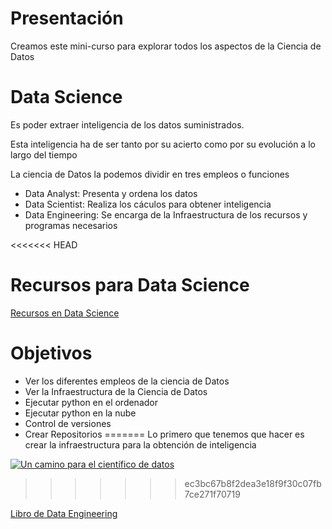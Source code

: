 # Presentación

Creamos este mini-curso para explorar todos los aspectos de la Ciencia de Datos


# Data Science

Es poder extraer inteligencia de los datos suministrados.

Esta inteligencia ha de ser tanto por su acierto como por su evolución a lo largo del tiempo

La ciencia de Datos la podemos dividir en tres empleos o funciones

- Data Analyst: Presenta y ordena los datos
- Data Scientist: Realiza los cáculos para obtener inteligencia
- Data Engineering: Se encarga de la Infraestructura de los recursos y programas necesarios

<<<<<<< HEAD
# Recursos para Data Science

[Recursos en Data Science](https://github.com/grananqvist/Awesome-Quant-Machine-Learning-Trading.git "Recursos Data Science")


# Objetivos

- Ver los diferentes empleos de la ciencia de Datos
- Ver la Infraestructura de la Ciencia de Datos
- Ejecutar python en el ordenador
- Ejecutar python en la nube
- Control de versiones
- Crear Repositorios
=======
Lo primero que tenemos que hacer es crear la infraestructura para la obtención de inteligencia


[![Un camino para el científico de datos](https://img.youtube.com/vi/wlWLBJukhj0/0.jpg)](https://www.youtube.com/watch?v=wlWLBJukhj0 "Un camino para el científico de datos")

>>>>>>> ec3bc67b8f2dea3e18f9f30c07fb7ce271f70719



[Libro de Data Engineering](https://github.com/andkret/Cookbook "Libro  Data Engineering")

